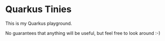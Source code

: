 # Quarkus Tinies

This is my Quarkus playground.

No guarantees that anything will be useful, but feel free to look around :-)
